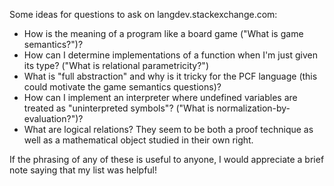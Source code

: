 Some ideas for questions to ask on langdev.stackexchange.com:

- How is the meaning of a program like a board game ("What is game semantics?")?
- How can I determine implementations of a function when I'm just given its type? ("What is relational parametricity?")
- What is "full abstraction" and why is it tricky for the PCF language (this could motivate the game semantics questions)?
- How can I implement an interpreter where undefined variables are treated as "uninterpreted symbols"? ("What is normalization-by-evaluation?")?
- What are logical relations? They seem to be both a proof technique as well as a mathematical object studied in their own right.

If the phrasing of any of these is useful to anyone, I would appreciate a brief note saying that my list was helpful!

